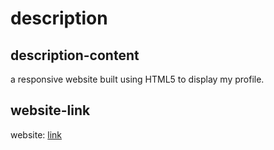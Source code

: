 # description

## description-content

a responsive website built using HTML5 to display my profile.

## website-link

website: [link](https://the-code-innovator.github.io)
